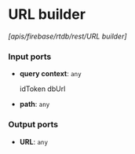 # URL builder

_[apis/firebase/rtdb/rest/URL builder]_

### Input ports

* __query context__: ` any `

    idToken
    dbUrl


* __path__: ` any `

### Output ports

* __URL__: ` any `

